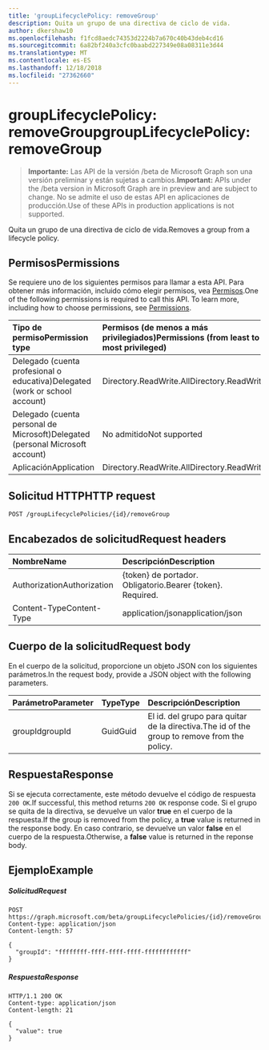 ```yaml
---
title: 'groupLifecyclePolicy: removeGroup'
description: Quita un grupo de una directiva de ciclo de vida.
author: dkershaw10
ms.openlocfilehash: f1fcd8aedc74353d2224b7a670c40b43deb4cd16
ms.sourcegitcommit: 6a82bf240a3cfc0baabd227349e08a08311e3d44
ms.translationtype: MT
ms.contentlocale: es-ES
ms.lasthandoff: 12/18/2018
ms.locfileid: "27362660"
---
```

# <a name="grouplifecyclepolicy-removegroup"></a><span data-ttu-id="0ebc7-103">groupLifecyclePolicy: removeGroup</span><span class="sxs-lookup"><span data-stu-id="0ebc7-103">groupLifecyclePolicy: removeGroup</span></span>

> <span data-ttu-id="0ebc7-104">**Importante:** Las API de la versión /beta de Microsoft Graph son una versión preliminar y están sujetas a cambios.</span><span class="sxs-lookup"><span data-stu-id="0ebc7-104">**Important:** APIs under the /beta version in Microsoft Graph are in preview and are subject to change.</span></span> <span data-ttu-id="0ebc7-105">No se admite el uso de estas API en aplicaciones de producción.</span><span class="sxs-lookup"><span data-stu-id="0ebc7-105">Use of these APIs in production applications is not supported.</span></span>

<span data-ttu-id="0ebc7-106">Quita un grupo de una directiva de ciclo de vida.</span><span class="sxs-lookup"><span data-stu-id="0ebc7-106">Removes a group from a lifecycle policy.</span></span>

## <a name="permissions"></a><span data-ttu-id="0ebc7-107">Permisos</span><span class="sxs-lookup"><span data-stu-id="0ebc7-107">Permissions</span></span>

<span data-ttu-id="0ebc7-p102">Se requiere uno de los siguientes permisos para llamar a esta API. Para obtener más información, incluido cómo elegir permisos, vea [Permisos](/graph/permissions-reference).</span><span class="sxs-lookup"><span data-stu-id="0ebc7-p102">One of the following permissions is required to call this API. To learn more, including how to choose permissions, see [Permissions](/graph/permissions-reference).</span></span>


|<span data-ttu-id="0ebc7-110">Tipo de permiso</span><span class="sxs-lookup"><span data-stu-id="0ebc7-110">Permission type</span></span>      | <span data-ttu-id="0ebc7-111">Permisos (de menos a más privilegiados)</span><span class="sxs-lookup"><span data-stu-id="0ebc7-111">Permissions (from least to most privileged)</span></span>              |
|:--------------------|:---------------------------------------------------------|
|<span data-ttu-id="0ebc7-112">Delegado (cuenta profesional o educativa)</span><span class="sxs-lookup"><span data-stu-id="0ebc7-112">Delegated (work or school account)</span></span> | <span data-ttu-id="0ebc7-113">Directory.ReadWrite.All</span><span class="sxs-lookup"><span data-stu-id="0ebc7-113">Directory.ReadWrite.All</span></span>    |
|<span data-ttu-id="0ebc7-114">Delegado (cuenta personal de Microsoft)</span><span class="sxs-lookup"><span data-stu-id="0ebc7-114">Delegated (personal Microsoft account)</span></span> | <span data-ttu-id="0ebc7-115">No admitido</span><span class="sxs-lookup"><span data-stu-id="0ebc7-115">Not supported</span></span> |
|<span data-ttu-id="0ebc7-116">Aplicación</span><span class="sxs-lookup"><span data-stu-id="0ebc7-116">Application</span></span> |  <span data-ttu-id="0ebc7-117">Directory.ReadWrite.All</span><span class="sxs-lookup"><span data-stu-id="0ebc7-117">Directory.ReadWrite.All</span></span> |

## <a name="http-request"></a><span data-ttu-id="0ebc7-118">Solicitud HTTP</span><span class="sxs-lookup"><span data-stu-id="0ebc7-118">HTTP request</span></span>
<!-- { "blockType": "ignored" } -->
```http
POST /groupLifecyclePolicies/{id}/removeGroup
```

## <a name="request-headers"></a><span data-ttu-id="0ebc7-119">Encabezados de solicitud</span><span class="sxs-lookup"><span data-stu-id="0ebc7-119">Request headers</span></span>

| <span data-ttu-id="0ebc7-120">Nombre</span><span class="sxs-lookup"><span data-stu-id="0ebc7-120">Name</span></span> | <span data-ttu-id="0ebc7-121">Descripción</span><span class="sxs-lookup"><span data-stu-id="0ebc7-121">Description</span></span> |
|:---------------|:----------|
| <span data-ttu-id="0ebc7-122">Authorization</span><span class="sxs-lookup"><span data-stu-id="0ebc7-122">Authorization</span></span> | <span data-ttu-id="0ebc7-p103">{token} de portador. Obligatorio.</span><span class="sxs-lookup"><span data-stu-id="0ebc7-p103">Bearer {token}. Required.</span></span> |
| <span data-ttu-id="0ebc7-125">Content-Type</span><span class="sxs-lookup"><span data-stu-id="0ebc7-125">Content-Type</span></span>  | <span data-ttu-id="0ebc7-126">application/json</span><span class="sxs-lookup"><span data-stu-id="0ebc7-126">application/json</span></span> |

## <a name="request-body"></a><span data-ttu-id="0ebc7-127">Cuerpo de la solicitud</span><span class="sxs-lookup"><span data-stu-id="0ebc7-127">Request body</span></span>
<span data-ttu-id="0ebc7-128">En el cuerpo de la solicitud, proporcione un objeto JSON con los siguientes parámetros.</span><span class="sxs-lookup"><span data-stu-id="0ebc7-128">In the request body, provide a JSON object with the following parameters.</span></span>

| <span data-ttu-id="0ebc7-129">Parámetro</span><span class="sxs-lookup"><span data-stu-id="0ebc7-129">Parameter</span></span> | <span data-ttu-id="0ebc7-130">Type</span><span class="sxs-lookup"><span data-stu-id="0ebc7-130">Type</span></span> | <span data-ttu-id="0ebc7-131">Descripción</span><span class="sxs-lookup"><span data-stu-id="0ebc7-131">Description</span></span> |
|:---------------|:--------|:----------|
|<span data-ttu-id="0ebc7-132">groupId</span><span class="sxs-lookup"><span data-stu-id="0ebc7-132">groupId</span></span>|<span data-ttu-id="0ebc7-133">Guid</span><span class="sxs-lookup"><span data-stu-id="0ebc7-133">Guid</span></span>| <span data-ttu-id="0ebc7-134">El id. del grupo para quitar de la directiva.</span><span class="sxs-lookup"><span data-stu-id="0ebc7-134">The id of the group to remove from the policy.</span></span>|

## <a name="response"></a><span data-ttu-id="0ebc7-135">Respuesta</span><span class="sxs-lookup"><span data-stu-id="0ebc7-135">Response</span></span>

<span data-ttu-id="0ebc7-136">Si se ejecuta correctamente, este método devuelve el código de respuesta `200 OK`.</span><span class="sxs-lookup"><span data-stu-id="0ebc7-136">If successful, this method returns `200 OK` response code.</span></span> <span data-ttu-id="0ebc7-137">Si el grupo se quita de la directiva, se devuelve un valor **true** en el cuerpo de la respuesta.</span><span class="sxs-lookup"><span data-stu-id="0ebc7-137">If the group is removed from the policy, a **true** value is returned in the response body.</span></span> <span data-ttu-id="0ebc7-138">En caso contrario, se devuelve un valor **false** en el cuerpo de la respuesta.</span><span class="sxs-lookup"><span data-stu-id="0ebc7-138">Otherwise, a **false** value is returned in the reponse body.</span></span>

## <a name="example"></a><span data-ttu-id="0ebc7-139">Ejemplo</span><span class="sxs-lookup"><span data-stu-id="0ebc7-139">Example</span></span>

##### <a name="request"></a><span data-ttu-id="0ebc7-140">Solicitud</span><span class="sxs-lookup"><span data-stu-id="0ebc7-140">Request</span></span>

<!-- {
  "blockType": "ignored",
  "name": "grouplifecyclepolicy_removegroup"
} -->
```http
POST https://graph.microsoft.com/beta/groupLifecyclePolicies/{id}/removeGroup
Content-type: application/json
Content-length: 57

{
  "groupId": "ffffffff-ffff-ffff-ffff-ffffffffffff"
}
```

##### <a name="response"></a><span data-ttu-id="0ebc7-141">Respuesta</span><span class="sxs-lookup"><span data-stu-id="0ebc7-141">Response</span></span>
<!-- { "blockType": "ignored" } -->

```http
HTTP/1.1 200 OK
Content-type: application/json
Content-length: 21

{
  "value": true
}
```

<!-- uuid: 8fcb5dbc-d5aa-4681-8e31-b001d5168d79
2015-10-25 14:57:30 UTC -->
<!-- {
  "type": "#page.annotation",
  "description": "groupLifecyclePolicy: removegroup",
  "keywords": "",
  "section": "documentation",
  "tocPath": ""
}-->